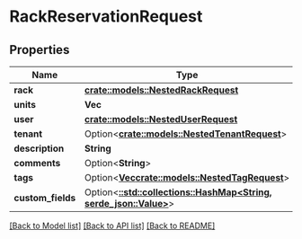 # RackReservationRequest

## Properties

Name | Type | Description | Notes
------------ | ------------- | ------------- | -------------
**rack** | [**crate::models::NestedRackRequest**](NestedRackRequest.md) |  | 
**units** | **Vec<i32>** |  | 
**user** | [**crate::models::NestedUserRequest**](NestedUserRequest.md) |  | 
**tenant** | Option<[**crate::models::NestedTenantRequest**](NestedTenantRequest.md)> |  | [optional]
**description** | **String** |  | 
**comments** | Option<**String**> |  | [optional]
**tags** | Option<[**Vec<crate::models::NestedTagRequest>**](NestedTagRequest.md)> |  | [optional]
**custom_fields** | Option<[**::std::collections::HashMap<String, serde_json::Value>**](serde_json::Value.md)> |  | [optional]

[[Back to Model list]](../README.md#documentation-for-models) [[Back to API list]](../README.md#documentation-for-api-endpoints) [[Back to README]](../README.md)


